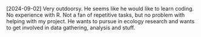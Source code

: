 [2024-09-02]
Very outdoorsy. He seems like he would like to learn coding. No experience with R.
Not a fan of repetitive tasks, but no problem with helping with my project.
He wants to pursue in ecology research and wants to get involved in data gathering, analysis and stuff.